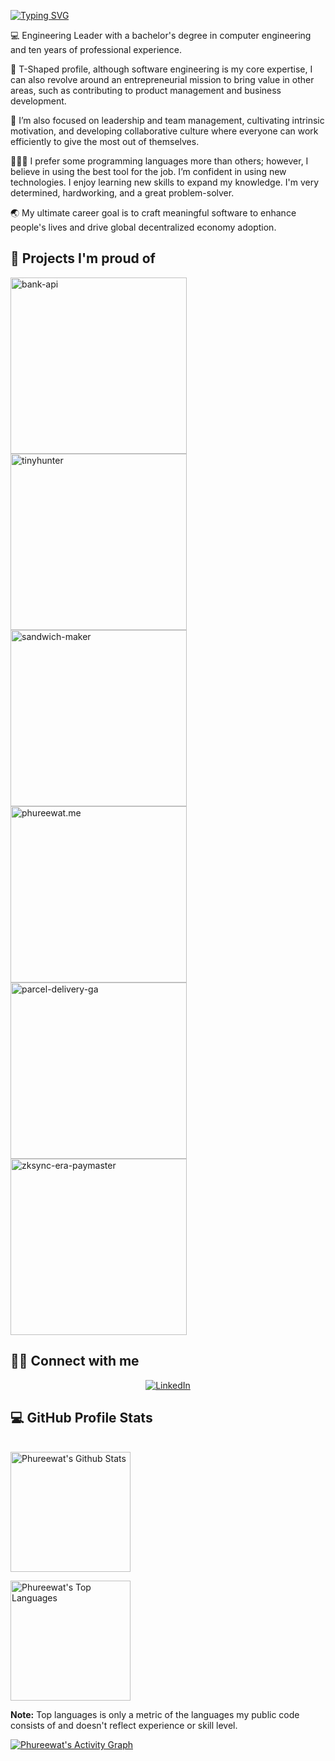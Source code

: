 [![Typing SVG](https://readme-typing-svg.demolab.com?font=Fira+Code&pause=1000&random=false&width=435&lines=Hi%2C+I'm+Phureewat!+%F0%9F%91%8B%F0%9F%8F%BB)](https://github.com/phureewat29)

💻 Engineering Leader with a bachelor's degree in computer engineering and ten years of professional experience.

🏃 T-Shaped profile, although software engineering is my core expertise, I can also revolve around an entrepreneurial mission to bring value in other areas, such as contributing to product management and business development.

🎯 I’m also focused on leadership and team management, cultivating intrinsic motivation, and developing collaborative culture where everyone can work efficiently to give the most out of themselves.

🧑🏻‍💻 I prefer some programming languages more than others; however, I believe in using the best tool for the job. I’m confident in using new technologies. I enjoy learning new skills to expand my knowledge. I'm very determined, hardworking, and a great problem-solver.

🌏 My ultimate career goal is to craft meaningful software to enhance people's lives and drive global decentralized economy adoption.

## 📕 Projects I'm proud of
<p align="left">
    <a href="https://github.com/phureewat29/bank-api"><img width="282" src="https://denvercoder1-github-readme-stats.vercel.app/api/pin/?username=phureewat29&repo=bank-api&theme=react&bg_color=1F222E&title_color=F85D7F&icon_color=F8D866&hide_border=true&show_icons=false" alt="bank-api"></a>
    <a href="https://github.com/phureewat29/tinyhunter"><img width="282" src="https://denvercoder1-github-readme-stats.vercel.app/api/pin/?username=phureewat29&repo=tinyhunter&theme=react&bg_color=1F222E&title_color=F85D7F&icon_color=F8D866&hide_border=true&show_icons=false" alt="tinyhunter"></a>
    <a href="https://github.com/phureewat29/sandwich-maker"><img width="282" src="https://denvercoder1-github-readme-stats.vercel.app/api/pin/?username=phureewat29&repo=sandwich-maker&theme=react&bg_color=1F222E&title_color=F85D7F&icon_color=F8D866&hide_border=true&show_icons=false" alt="sandwich-maker"></a>
    <a href="https://github.com/phureewat29/phureewat.me"><img width="282" src="https://denvercoder1-github-readme-stats.vercel.app/api/pin/?username=phureewat29&repo=phureewat.me&theme=react&bg_color=1F222E&title_color=F85D7F&icon_color=F8D866&hide_border=true&show_icons=false" alt="phureewat.me"></a>
    <a href="https://github.com/phureewat29/parcel-delivery-ga"><img width="282" src="https://denvercoder1-github-readme-stats.vercel.app/api/pin/?username=phureewat29&repo=parcel-delivery-ga&theme=react&bg_color=1F222E&title_color=F85D7F&icon_color=F8D866&hide_border=true&show_icons=false" alt="parcel-delivery-ga"></a>
    <a href="https://github.com/phureewat29/zksync-era-paymaster"><img width="282" src="https://denvercoder1-github-readme-stats.vercel.app/api/pin/?username=phureewat29&repo=zksync-era-paymaster&theme=react&bg_color=1F222E&title_color=F85D7F&icon_color=F8D866&hide_border=true&show_icons=false" alt="zksync-era-paymaster"></a>
</p>

## 🙋‍♂️ Connect with me
<p align="center">
<a href="https://www.linkedin.com/in/phureewat/"><img alt="LinkedIn" title="LinkedIn" src="https://img.shields.io/badge/-LinkedIn-blue?style=for-the-badge&logo=Linkedin&logoColor=white"/></a>
</p>

## 💻 GitHub Profile Stats
\
<a href="https://github.com/anuraghazra/github-readme-stats"><img alt="Phureewat's Github Stats" src="https://denvercoder1-github-readme-stats.vercel.app/api/?username=phureewat29&show_icons=true&count_private=true&theme=react&hide_border=true&bg_color=1F222E&title_color=F85D7F&icon_color=F8D866" height="192px"/></a>


<a href="https://github.com/anuraghazra/github-readme-stats"><img alt="Phureewat's Top Languages" src="https://denvercoder1-github-readme-stats.vercel.app/api/top-langs/?username=phureewat29&langs_count=8&layout=compact&theme=react&hide_border=true&bg_color=1F222E&title_color=F85D7F&icon_color=F8D866&hide=Jupyter%20Notebook,Roff" height="192px"/></a>
<br/>

<b>Note:</b> Top languages is only a metric of the languages my public code consists of and doesn't reflect experience or skill level.

<a href="https://github.com/ashutosh00710/github-readme-activity-graph"><img alt="Phureewat's Activity Graph" src="https://github-readme-activity-graph.vercel.app/graph/?username=phureewat29&bg_color=1F222E&color=F8D866&line=F85D7F&point=FFFFFF&hide_border=true" /></a>
